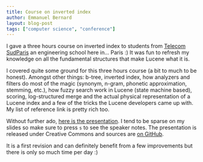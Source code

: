 ```yaml
---
title: Course on inverted index
author: Emmanuel Bernard
layout: blog-post
tags: ["computer science", "conference"]
---
```

I gave a three hours course on inverted index to students from [Telecom SudParis](http://www.telecom-sudparis.eu) an engineering school here in... Paris :)
It was fun to refresh my knowledge on all the fundamental structures that make Lucene what it is.

I covered quite some ground for this three hours course (a bit to much to be honest).
Amongst other things: b-tree, inverted index, how analyzers and filters do most of the magic (synonym, n-gram, phonetic approximation, stemming, etc.),
how fuzzy search work in Lucene (state machine based), scoring, log-structured merge and the actual physical representation of a Lucene index
and a few of the tricks the Lucene developers came up with. My list of reference link is pretty rich too.

Without further ado, [here is the presentation](/presentations/inverted-index/).
I tend to be sparse on my slides so make sure to press `s` to see the speaker notes.
The presentation is released under Creative Commons and sources are [on GitHub](http://github.com/emmanuelbernard/presentation-inverted-index/).

It is a first revision and can definitely benefit from a few improvements but there is only so much time per day :)
